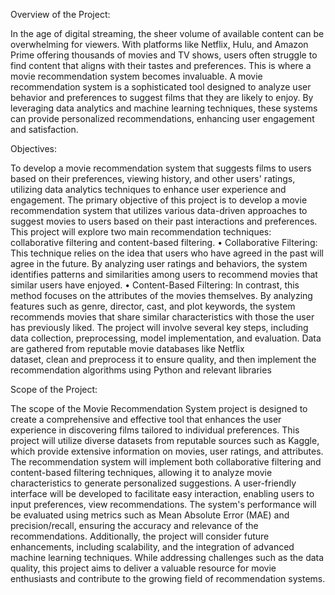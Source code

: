  Overview of the Project: 
 
In the age of digital streaming, the sheer volume of available content can be overwhelming 
for viewers. With platforms like Netflix, Hulu, and Amazon Prime offering thousands of movies 
and TV shows, users often struggle to find content that aligns with their tastes and preferences. 
This is where a movie recommendation system becomes invaluable. 
A movie recommendation system is a sophisticated tool designed to analyze user behavior 
and preferences to suggest films that they are likely to enjoy. By leveraging data analytics and 
machine learning techniques, these systems can provide personalized recommendations, 
enhancing user engagement and satisfaction.  

 Objectives: 
 
To develop a movie recommendation system that suggests films to users based on their 
preferences, viewing history, and other users' ratings, utilizing data analytics techniques to enhance 
user experience and engagement. 
The primary objective of this project is to develop a movie recommendation system that 
utilizes various data-driven approaches to suggest movies to users based on their past interactions 
and preferences. This project will explore two main recommendation techniques: collaborative 
filtering and content-based filtering. 
• Collaborative Filtering: This technique relies on the idea that users who have agreed in the 
past will agree in the future. By analyzing user ratings and behaviors, the system identifies 
patterns and similarities among users to recommend movies that similar users have 
enjoyed. 
• Content-Based Filtering: In contrast, this method focuses on the attributes of the movies 
themselves. By analyzing features such as genre, director, cast, and plot keywords, the 
system recommends movies that share similar characteristics with those the user has 
previously liked. 
The project will involve several key steps, including data collection, preprocessing, model 
implementation, and evaluation. Data are gathered from reputable movie databases like Netflix  
dataset, clean and preprocess it to ensure quality, and then implement the recommendation 
algorithms using Python and relevant libraries 

 Scope of the Project: 
 
The scope of the Movie Recommendation System project is designed to create a 
comprehensive and effective tool that enhances the user experience in discovering films tailored 
to individual preferences. This project will utilize diverse datasets from reputable sources such as 
Kaggle, which provide extensive information on movies, user ratings, and attributes. 
The recommendation system will implement both collaborative filtering and content-based 
filtering techniques, allowing it to analyze movie characteristics to generate personalized 
suggestions. A user-friendly interface will be developed to facilitate easy interaction, enabling 
users to input preferences, view recommendations. 
The system's performance will be evaluated using metrics such as Mean Absolute Error 
(MAE) and precision/recall, ensuring the accuracy and relevance of the recommendations. 
Additionally, the project will consider future enhancements, including scalability, and the 
integration of advanced machine learning techniques. While addressing challenges such as the data 
quality, this project aims to deliver a valuable resource for movie enthusiasts and contribute to the 
growing field of recommendation systems.
